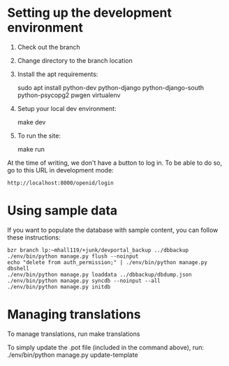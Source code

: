 # Setting up the development environment

1. Check out the branch
2. Change directory to the branch location
3. Install the apt requirements:

    sudo apt install python-dev python-django python-django-south python-psycopg2 pwgen virtualenv

4. Setup your local dev environment:

    make dev

5. To run the site:

    make run

At the time of writing, we don't have a button to log in. To be able to do so, go to this URL
in development mode:

    http://localhost:8000/openid/login

# Using sample data

If you want to populate the database with sample content, you can follow these instructions:

    bzr branch lp:~mhall119/+junk/devportal_backup ../dbbackup
    ./env/bin/python manage.py flush --noinput
    echo "delete from auth_permission;" | ./env/bin/python manage.py dbshell
    ./env/bin/python manage.py loaddata ../dbbackup/dbdump.json
    ./env/bin/python manage.py syncdb --noinput --all
    ./env/bin/python manage.py initdb

# Managing translations

To manage translations, run
    make translations

To simply update the .pot file (included in the command above), run:
    ./env/bin/python manage.py update-template
